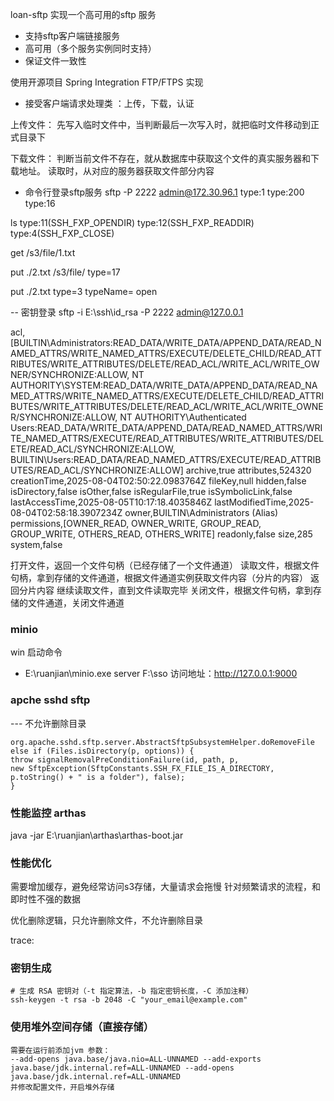 loan-sftp 实现一个高可用的sftp 服务
* 支持sftp客户端链接服务
* 高可用（多个服务实例同时支持）
* 保证文件一致性


使用开源项目  Spring Integration  FTP/FTPS 实现



* 接受客户端请求处理类 ：上传，下载，认证


上传文件：
先写入临时文件中，当判断最后一次写入时，就把临时文件移动到正式目录下

下载文件：
判断当前文件不存在，就从数据库中获取这个文件的真实服务器和下载地址。
读取时，从对应的服务器获取文件部分内容


- 命令行登录sftp服务
sftp -P 2222 admin@172.30.96.1
type:1  type:200  type:16

ls
type:11(SSH_FXP_OPENDIR)  type:12(SSH_FXP_READDIR)  type:4(SSH_FXP_CLOSE)


get /s3/file/1.txt


put ./2.txt /s3/file/
type=17 

put ./2.txt
type=3 typeName= open

-- 密钥登录
sftp  -i E:\ssh\id_rsa -P 2222 admin@127.0.0.1




acl,[BUILTIN\Administrators:READ_DATA/WRITE_DATA/APPEND_DATA/READ_NAMED_ATTRS/WRITE_NAMED_ATTRS/EXECUTE/DELETE_CHILD/READ_ATTRIBUTES/WRITE_ATTRIBUTES/DELETE/READ_ACL/WRITE_ACL/WRITE_OWNER/SYNCHRONIZE:ALLOW, NT AUTHORITY\SYSTEM:READ_DATA/WRITE_DATA/APPEND_DATA/READ_NAMED_ATTRS/WRITE_NAMED_ATTRS/EXECUTE/DELETE_CHILD/READ_ATTRIBUTES/WRITE_ATTRIBUTES/DELETE/READ_ACL/WRITE_ACL/WRITE_OWNER/SYNCHRONIZE:ALLOW, NT AUTHORITY\Authenticated Users:READ_DATA/WRITE_DATA/APPEND_DATA/READ_NAMED_ATTRS/WRITE_NAMED_ATTRS/EXECUTE/READ_ATTRIBUTES/WRITE_ATTRIBUTES/DELETE/READ_ACL/SYNCHRONIZE:ALLOW, BUILTIN\Users:READ_DATA/READ_NAMED_ATTRS/EXECUTE/READ_ATTRIBUTES/READ_ACL/SYNCHRONIZE:ALLOW]
archive,true
attributes,524320
creationTime,2025-08-04T02:50:22.0983764Z
fileKey,null
hidden,false
isDirectory,false
isOther,false
isRegularFile,true
isSymbolicLink,false
lastAccessTime,2025-08-05T10:17:18.4035846Z
lastModifiedTime,2025-08-04T02:58:18.3907234Z
owner,BUILTIN\Administrators (Alias)
permissions,[OWNER_READ, OWNER_WRITE, GROUP_READ, GROUP_WRITE, OTHERS_READ, OTHERS_WRITE]
readonly,false
size,285
system,false





打开文件，返回一个文件句柄（已经存储了一个文件通道）
读取文件，根据文件句柄，拿到存储的文件通道，根据文件通道实例获取文件内容（分片的内容）
返回分片内容
继续读取文件，直到文件读取完毕
关闭文件，根据文件句柄，拿到存储的文件通道，关闭文件通道




### minio
win 启动命令
* E:\ruanjian\minio.exe server  F:\sso
访问地址：http://127.0.0.1:9000




### apche  sshd sftp
---  不允许删除目录
```
org.apache.sshd.sftp.server.AbstractSftpSubsystemHelper.doRemoveFile
else if (Files.isDirectory(p, options)) {
throw signalRemovalPreConditionFailure(id, path, p,
new SftpException(SftpConstants.SSH_FX_FILE_IS_A_DIRECTORY, p.toString() + " is a folder"), false);
}
```


### 性能监控 arthas
java -jar E:\ruanjian\arthas\arthas-boot.jar


### 性能优化
需要增加缓存，避免经常访问s3存储，大量请求会拖慢
针对频繁请求的流程，和即时性不强的数据

优化删除逻辑，只允许删除文件，不允许删除目录

trace:

### 密钥生成
```angular2html
# 生成 RSA 密钥对（-t 指定算法，-b 指定密钥长度，-C 添加注释）
ssh-keygen -t rsa -b 2048 -C "your_email@example.com"
```


### 使用堆外空间存储（直接存储）
```
需要在运行前添加jvm 参数：
--add-opens java.base/java.nio=ALL-UNNAMED --add-exports java.base/jdk.internal.ref=ALL-UNNAMED --add-opens java.base/jdk.internal.ref=ALL-UNNAMED
并修改配置文件，开启堆外存储
```

